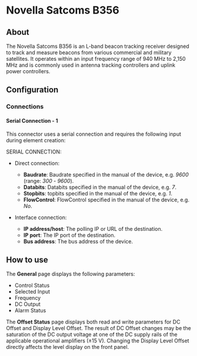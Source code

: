 ﻿---
uid: Connector_help_Novella_Satcoms_B356_Technical
---

# Novella Satcoms B356

## About

​The Novella Satcoms B356 is an L-band beacon tracking receiver designed to track and measure beacons from various commercial and military satellites. It operates within an input frequency range of 940 MHz to 2,150 MHz and is commonly used in antenna tracking controllers and uplink power controllers.

## Configuration

### Connections

#### Serial Connection - 1

This connector uses a serial connection and requires the following input during element creation:

SERIAL CONNECTION:

- Direct connection:

  - **Baudrate**: Baudrate specified in the manual of the device, e.g. *9600* (range: *300* - *9600*).
  - **Databits**: Databits specified in the manual of the device, e.g. *7*.
  - **Stopbits**: topbits specified in the manual of the device, e.g. *1*.
  - **FlowControl**: FlowControl specified in the manual of the device, e.g. *No*.

- Interface connection:

  - **IP address/host**: The polling IP or URL of the destination.
  - **IP port**: The IP port of the destination.
  - **Bus address**: The bus address of the device.

## How to use

The **General** page displays the following parameters:

- Control Status
- Selected Input
- Frequency
- DC Output
- Alarm Status

The **Offset Status** page displays both read and write parameters for DC Offset and Display Level Offset. The result of DC Offset changes may be the saturation of the DC output voltage at one of the DC supply rails of the applicable operational amplifiers (±15 V). Changing the Display Level Offset directly affects the level display on the front panel.
